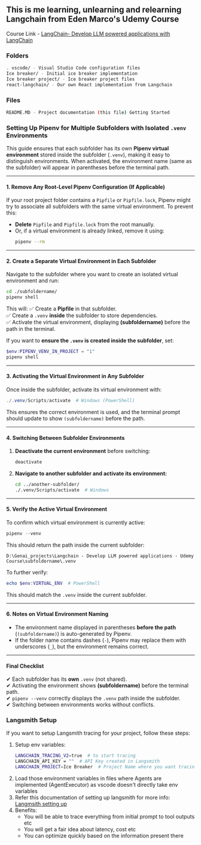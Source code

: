 ## This is me learning, unlearning and relearning Langchain from Eden Marco's Udemy Course

Course Link - [LangChain- Develop LLM powered applications with LangChain](https://www.udemy.com/course/langchain/?couponCode=KEEPLEARNING)

### Folders 
```bash
. vscode/ - Visual Studio Code configuration files 
Ice breaker/ - Initial ice breaker implementation 
Ice breaker project/ - Ice breaker project files 
react-langchain/ - Our own React implementation from Langchain
```
### Files
```bash
README.MD - Project documentation (this file) Getting Started
```

### **Setting Up Pipenv for Multiple Subfolders with Isolated `.venv` Environments**

This guide ensures that each subfolder has its own **Pipenv virtual environment** stored inside the subfolder (`.venv`), making it easy to distinguish environments. When activated, the environment name (same as the subfolder) will appear in parentheses before the terminal path.

---

#### **1. Remove Any Root-Level Pipenv Configuration (If Applicable)**  
If your root project folder contains a `Pipfile` or `Pipfile.lock`, Pipenv might try to associate all subfolders with the same virtual environment. To prevent this:
- **Delete** `Pipfile` and `Pipfile.lock` from the root manually.
- Or, if a virtual environment is already linked, remove it using:
  ```bash
  pipenv --rm
  ```

---

#### **2. Create a Separate Virtual Environment in Each Subfolder**  
Navigate to the subfolder where you want to create an isolated virtual environment and run:
```bash
cd ./subfoldername/
pipenv shell
```
This will:
✅ Create a **Pipfile** in that subfolder.  
✅ Create a `.venv` **inside** the subfolder to store dependencies.  
✅ Activate the virtual environment, displaying **(subfoldername)** before the path in the terminal.

If you want to **ensure the `.venv` is created inside the subfolder**, set:
```powershell
$env:PIPENV_VENV_IN_PROJECT = "1"
pipenv shell
```

---

#### **3. Activating the Virtual Environment in Any Subfolder**  
Once inside the subfolder, activate its virtual environment with:
```powershell
./.venv/Scripts/activate  # Windows (PowerShell)
```
This ensures the correct environment is used, and the terminal prompt should update to show `(subfoldername)` before the path.

---

#### **4. Switching Between Subfolder Environments**
1. **Deactivate the current environment** before switching:
   ```bash
   deactivate
   ```
2. **Navigate to another subfolder and activate its environment:**
   ```bash
   cd ../another-subfolder/
   ./.venv/Scripts/activate  # Windows
   ```

---

#### **5. Verify the Active Virtual Environment**
To confirm which virtual environment is currently active:
```powershell
pipenv --venv
```
This should return the path inside the current subfolder:
```
D:\Genai_projects\Langchain - Develop LLM powered applications - Udemy Course\subfoldername\.venv
```

To further verify:
```powershell
echo $env:VIRTUAL_ENV  # PowerShell
```
This should match the `.venv` inside the current subfolder.

---

#### **6. Notes on Virtual Environment Naming**
- The environment name displayed in parentheses **before the path** (`(subfoldername)`) is auto-generated by Pipenv.
- If the folder name contains dashes (`-`), Pipenv may replace them with underscores (`_`), but the environment remains correct.

---

#### **Final Checklist**
✔ Each subfolder has its **own** `.venv` (not shared).  
✔ Activating the environment shows **(subfoldername)** before the terminal path.  
✔ `pipenv --venv` correctly displays the `.venv` path inside the subfolder.  
✔ Switching between environments works without conflicts.  


### Langsmith Setup

If you want to setup Langsmith tracing for your project, follow these steps:
1. Setup env variables:
    ```bash
    LANGCHAIN_TRACING_V2=true  # to start tracing
    LANGCHAIN_API_KEY = ""  # API Key created in Langsmith
    LANGCHAIN_PROJECT=Ice Breaker  # Project Name where you want tracing to happen
    ```
2. Load those environment variables in files where Agents are implemented (AgentExecutor) as vscode doesn't directly take env variables
3. Refer this documentation of setting up langsmith for more info: [Langmsith setting up](https://docs.smith.langchain.com/)
4. Benefits: 
    - You will be able to trace everything from initial prompt to tool outputs etc
    - You will get a fair idea about latency, cost etc
    - You can optimize quickly based on the information present there
